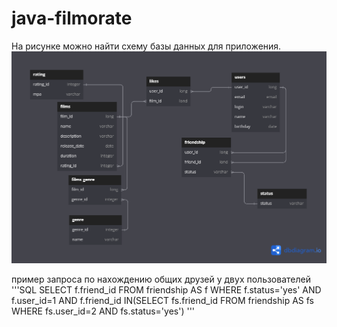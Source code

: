 # java-filmorate
На рисунке можно найти схему базы данных для приложения.
![diagramm of database](https://github.com/KonstantinPanchik/java-filmorate/blob/main/diagram_filmorate.png)

пример запроса по нахождению общих друзей у двух пользователей
'''SQL
SELECT f.friend_id
FROM friendship AS f
WHERE f.status='yes' AND 
f.user_id=1 AND
f.friend_id IN(SELECT fs.friend_id
               FROM friendship AS fs
               WHERE fs.user_id=2 AND fs.status='yes') 
'''
